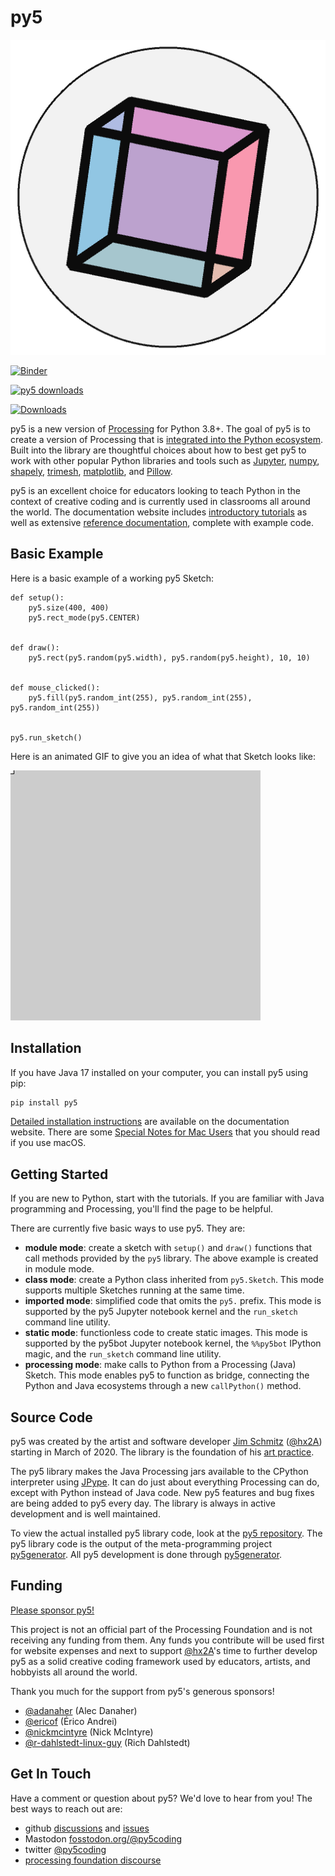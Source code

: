 # py5

![py5 logo](images/main/logo.png)

[![Binder](https://mybinder.org/badge_logo.svg)](https://mybinder.org/v2/gh/py5coding/py5book/HEAD?urlpath=lab)

[![py5 downloads](https://pepy.tech/badge/py5/month)](https://pepy.tech/project/py5)

[![Downloads](https://pepy.tech/badge/py5/week)](https://pepy.tech/project/py5)

py5 is a new version of [Processing][processing] for Python 3.8+. The goal of py5 is to create a version of Processing that is [integrated into the Python ecosystem](https://py5coding.org/integrations/python_ecosystem_integrations.html). Built into the library are thoughtful choices about how to best get py5 to work with other popular Python libraries and tools such as [Jupyter](https://jupyter.org/), [numpy](https://numpy.org/), [shapely](https://shapely.readthedocs.io/en/stable/), [trimesh](https://trimesh.org/), [matplotlib](https://matplotlib.org/), and [Pillow](https://python-pillow.org/).

py5 is an excellent choice for educators looking to teach Python in the context of creative coding and is currently used in classrooms all around the world. The documentation website includes [introductory tutorials](https://py5coding.org/tutorials/intro_to_py5_and_python.html) as well as extensive [reference documentation](https://py5coding.org/reference/summary.html), complete with example code.

## Basic Example

Here is a basic example of a working py5 Sketch:

```{code-cell} ipython3
def setup():
    py5.size(400, 400)
    py5.rect_mode(py5.CENTER)


def draw():
    py5.rect(py5.random(py5.width), py5.random(py5.height), 10, 10)


def mouse_clicked():
    py5.fill(py5.random_int(255), py5.random_int(255), py5.random_int(255))


py5.run_sketch()
```

Here is an animated GIF to give you an idea of what that Sketch looks like:

![index_example](images/main/index_example.gif)

## Installation

If you have Java 17 installed on your computer, you can install py5 using pip:

```bash
pip install py5
```

[Detailed installation instructions](https://py5coding.org/content/install.html) are available on the documentation website. There are some [Special Notes for Mac Users](https://py5coding.org/content/macos_users.html) that you should read if you use macOS.

## Getting Started

If you are new to Python, start with the [](https://py5coding.org/tutorials/intro_to_py5_and_python.html) tutorials. If you are familiar with Java programming and Processing, you'll find the [](https://py5coding.org/content/coming_from_processing_java.html) page to be helpful.

There are currently five basic ways to use py5. They are:

* **module mode**: create a sketch with `setup()` and `draw()` functions that call methods provided by the `py5` library. The above example is created in module mode.
* **class mode**: create a Python class inherited from `py5.Sketch`. This mode supports multiple Sketches running at the same time.
* **imported mode**: simplified code that omits the `py5.` prefix. This mode is supported by the py5 Jupyter notebook kernel and the `run_sketch` command line utility.
* **static mode**: functionless code to create static images. This mode is supported by the py5bot Jupyter notebook kernel, the `%%py5bot` IPython magic, and the `run_sketch` command line utility.
* **processing mode**: make calls to Python from a Processing (Java) Sketch. This mode enables py5 to function as bridge, connecting the Python and Java ecosystems through a new `callPython()` method.

## Source Code

py5 was created by the artist and software developer [Jim Schmitz](https://ixora.io/) ([@hx2A](https://github.com/hx2A)) starting in March of 2020. The library is the foundation of his [art practice](https://ixora.io/art/).

The py5 library makes the Java Processing jars available to the CPython interpreter using [JPype][jpype]. It can do just about everything Processing can do, except with Python instead of Java code. New py5 features and bug fixes are being added to py5 every day. The library is always in active development and is well maintained.

To view the actual installed py5 library code, look at the [py5 repository][py5_repo]. The py5 library code is the output of the meta-programming project [py5generator][py5generator_repo]. All py5 development is done through [py5generator][py5generator_repo].

## Funding

[Please sponsor py5!](https://github.com/sponsors/py5coding)

This project is not an official part of the Processing Foundation and is not receiving any funding from them. Any funds you contribute will be used first for website expenses and next to support [@hx2A](https://github.com/hx2A/)'s time to further develop py5 as a solid creative coding framework used by educators, artists, and hobbyists all around the world.

Thank you much for the support from py5's generous sponsors!

* [@adanaher](https://github.com/adanaher) (Alec Danaher)
* [@ericof](https://github.com/ericof) (Érico Andrei)
* [@nickmcintyre](https://github.com/nickmcintyre) (Nick McIntyre)
* [@r-dahlstedt-linux-guy](https://github.com/r-dahlstedt-linux-guy) (Rich Dahlstedt)

## Get In Touch

Have a comment or question about py5? We'd love to hear from you! The best ways to reach out are:

* github [discussions](https://github.com/py5coding/py5generator/discussions) and [issues](https://github.com/py5coding/py5generator/issues)
* Mastodon <a rel="me" href="https://fosstodon.org/@py5coding">fosstodon.org/@py5coding</a>
* twitter [@py5coding](https://twitter.com/py5coding)
* [processing foundation discourse](https://discourse.processing.org/c/28)

[processing]: https://github.com/benfry/processing4
[jpype]: https://github.com/jpype-project/jpype
[py5_repo]: https://github.com/py5coding/py5
[py5generator_repo]: https://github.com/py5coding/py5generator

